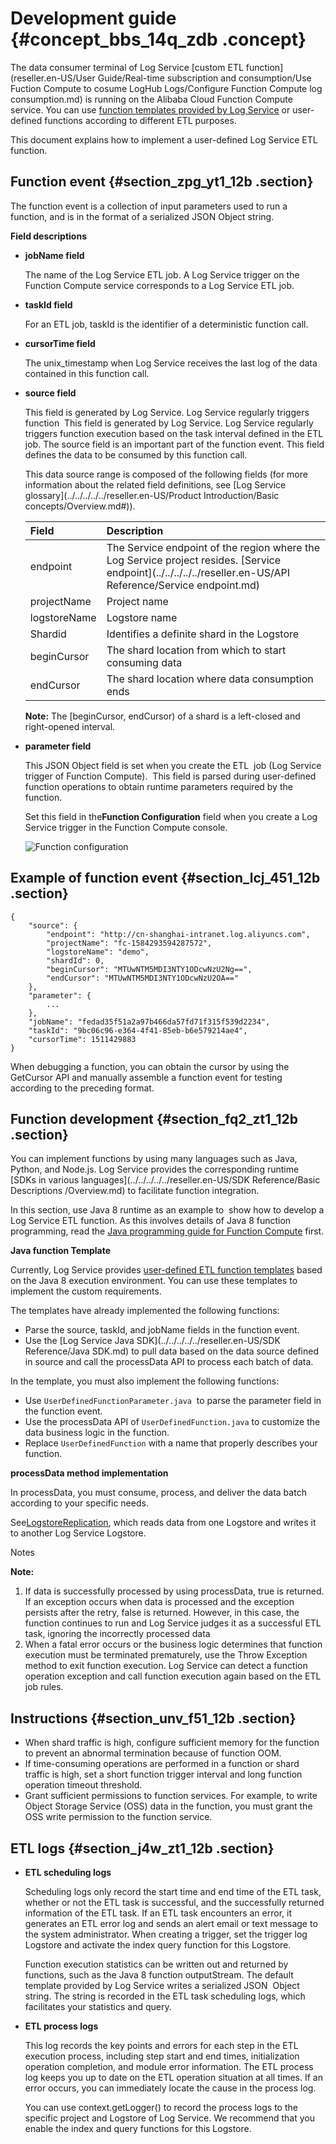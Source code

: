 # Development guide {#concept_bbs_14q_zdb .concept}

The data consumer terminal of Log Service [custom ETL function](reseller.en-US/User Guide/Real-time subscription and consumption/Use Fuction Compute to cosume LogHub Logs/Configure Function Compute log consumption.md) is running on the Alibaba Cloud Function Compute service. You can use [function templates provided by Log Service](https://github.com/aliyun/aliyun-log-fc-functions) or user-defined functions according to different ETL purposes.

This document explains how to implement a user-defined Log Service ETL function.

## Function event {#section_zpg_yt1_12b .section}

The function event is a collection of input parameters used to run a function, and is in the format of a serialized JSON Object string.

**Field descriptions**

-   **jobName field**

    The name of the Log Service ETL job. A Log Service trigger on the Function Compute service corresponds to a Log Service ETL job.

-   **taskId field**

    For an ETL job, taskId is the identifier of a deterministic function call.

-   **cursorTime field**

    The unix\_timestamp when Log Service receives the last log of the data contained in this function call.

-   **source field**

    This field is generated by Log Service. Log Service regularly triggers function  This field is generated by Log Service. Log Service regularly triggers function execution based on the task interval defined in the ETL job. The source field is an important part of the function event. This field defines the data to be consumed by this function call.

    This data source range is composed of the following fields \(for more information about the related field definitions, see [Log Service glossary](../../../../../reseller.en-US/Product Introduction/Basic concepts/Overview.md#)\).

    |Field|Description|
    |:----|:----------|
    |endpoint|The Service endpoint of the region where the Log Service project resides. [Service endpoint](../../../../../reseller.en-US/API Reference/Service endpoint.md)|
    |projectName|Project name|
    |logstoreName|Logstore name |
    |Shardid|Identifies a definite shard in the Logstore|
    |beginCursor|The shard location from which to start consuming data|
    |endCursor|The shard location where data consumption ends|

    **Note:** The \[beginCursor, endCursor\) of a shard is a left-closed and right-opened interval.

-   **parameter field**

    This JSON Object field is set when you create the ETL  job \(Log Service trigger of Function Compute\).  This field is parsed during user-defined function operations to obtain runtime parameters required by the function.

    Set this field in the**Function Configuration** field when you create a Log Service trigger in the Function Compute console.

    ![](images/5803_en-US.png "Function configuration")


## Example of function event {#section_lcj_451_12b .section}

```
{
    "source": {
        "endpoint": "http://cn-shanghai-intranet.log.aliyuncs.com", 
        "projectName": "fc-1584293594287572", 
        "logstoreName": "demo", 
        "shardId": 0, 
        "beginCursor": "MTUwNTM5MDI3NTY1ODcwNzU2Ng==", 
        "endCursor": "MTUwNTM5MDI3NTY1ODcwNzU2OA=="
    }, 
    "parameter": {
        ...
    }, 
    "jobName": "fedad35f51a2a97b466da57fd71f315f539d2234", 
    "taskId": "9bc06c96-e364-4f41-85eb-b6e579214ae4",
    "cursorTime": 1511429883
}
```

When debugging a function, you can obtain the cursor by using the GetCursor API and manually assemble a function event for testing according to the preceding format.

## Function development {#section_fq2_zt1_12b .section}

You can implement functions by using many languages such as Java, Python, and Node.js. Log Service provides the corresponding runtime [SDKs in various languages](../../../../../reseller.en-US/SDK Reference/Basic Descriptions /Overview.md) to facilitate function integration.

In this section, use Java 8 runtime as an example to  show how to develop a Log Service ETL function. As this involves details of Java 8 function programming, read the [Java programming guide for Function Compute](https://www.alibabacloud.com/help/zh/doc-detail/58887.htm) first.

**Java function Template**

Currently, Log Service provides [user-defined ETL function templates](https://github.com/aliyun/aliyun-log-fc-functions/tree/master/user_defined_function) based on the Java 8 execution environment. You can use these templates to implement the custom requirements.

The templates have already implemented the following functions:

-   Parse the source, taskId, and jobName fields in the function event.
-   Use the [Log Service Java SDK](../../../../../reseller.en-US/SDK Reference/Java SDK.md) to pull data based on the data source defined in source and call the processData API to process each batch of data.

In the template, you must also implement the following functions:

-   Use `UserDefinedFunctionParameter.java`  to parse the parameter field in the function event.
-   Use the processData API of `UserDefinedFunction.java` to customize the data business logic in the function.
-   Replace `UserDefinedFunction` with a name that properly describes your function.

**processData method implementation**

In processData, you must consume, process, and deliver the data batch according to your specific needs.

See[LogstoreReplication](https://github.com/aliyun/aliyun-log-fc-functions/blob/master/logstore_replication/src/main/java/com/aliyun/log/etl_function/LogstoreReplication.java), which reads data from one Logstore and writes it to another Log Service Logstore.

Notes

**Note:** 

1.  If data is successfully processed by using processData, true is returned. If an exception occurs when data is processed and the exception persists after the retry, false is returned. However, in this case, the function continues to run and Log Service judges it as a successful ETL task, ignoring the incorrectly processed data
2.  When a fatal error occurs or the business logic determines that function execution must be terminated prematurely, use the Throw Exception method to exit function execution. Log Service can detect a function operation exception and call function execution again based on the ETL job rules.

## Instructions {#section_unv_f51_12b .section}

-   When shard traffic is high, configure sufficient memory for the function to prevent an abnormal termination because of function OOM.
-   If time-consuming operations are performed in a function or shard traffic is high, set a short function trigger interval and long function operation timeout threshold.
-   Grant sufficient permissions to function services. For example, to write Object Storage Service \(OSS\) data in the function, you must grant the OSS write permission to the function service.

## ETL logs {#section_j4w_zt1_12b .section}

-   **ETL scheduling logs**

    Scheduling logs only record the start time and end time of the ETL task, whether or not the ETL task is successful, and the successfully returned information of the ETL task. If an ETL task encounters an error, it generates an ETL error log and sends an alert email or text message to the system administrator. When creating a trigger, set the trigger log Logstore and activate the index query function for this Logstore.

    Function execution statistics can be written out and returned by functions, such as the Java 8 function outputStream. The default template provided by Log Service writes a serialized JSON  Object string. The string is recorded in the ETL task scheduling logs, which facilitates your statistics and query.

-   **ETL process logs**

    This log records the key points and errors for each step in the ETL execution process, including step start and end times, initialization operation completion, and module error information. The ETL process log keeps you up to date on the ETL operation situation at all times. If an error occurs, you can immediately locate the cause in the process log.

    You can use context.getLogger\(\) to record the process logs to the specific project and Logstore of Log Service. We recommend that you enable the index and query functions for this Logstore.


